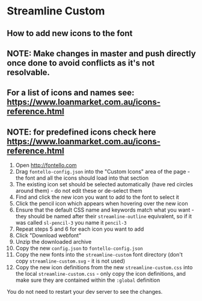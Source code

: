 # Streamline Custom

## How to add new icons to the font
## NOTE: Make changes in master and push directly once done to avoid conflicts as it's not resolvable.
## For a list of icons and names see: https://www.loanmarket.com.au/icons-reference.html

## NOTE: for predefined icons check here https://www.loanmarket.com.au/icons-reference.html

1. Open http://fontello.com
2. Drag `fontello-config.json` into the "Custom Icons" area of the page - the font and all the icons should load into that section
3. The existing icon set should be selected automatically (have red circles around them) - do not edit these or de-select them
4. Find and click the new icon you want to add to the font to select it
5. Click the pencil icon which appears when hovering over the new icon
6. Ensure that the default CSS name and keywords match what you want - they should be named after their `streamline-outline` equivalent, so if it was called `sl-pencil-3` you name it `pencil-3`
7. Repeat steps 5 and 6 for each icon you want to add
8. Click "Download webfont"
9. Unzip the downloaded archive
10. Copy the new `config.json` to `fontello-config.json`
11. Copy the new fonts into the `streamline-custom` font directory (don't copy `streamline-custom.svg` - it is not used)
12. Copy the new icon definitions from the new `streamline-custom.css` into the local `streamline-custom.css` - only copy the icon definitions, and make sure they are contained within the `:global` definition

You do not need to restart your dev server to see the changes.
